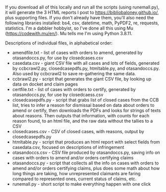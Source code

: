 If you download all of this locally and run all the scripts (using runemall.py), it will generate the 3 HTML reports I post to 
https://bibliobaloney.github.io/, plus supporting files. 
If you don't already have them, you'll also need the following libraries installed: bs4, csv, datetime, math, PyPDF2, re, requests, statistics.
I'm a dabbler hobbyist, so I've done all this using Mu (https://codewith.mu/en/). Mu tells me I'm using Python 3.8.11.

Descriptions of individual files, in alphabetical order:
* amendfile.txt - list of cases with orders to amend, generated by otasandoccs.py, for use by closedcases.csv
* casedata.csv - giant CSV file with all cases and lots of fields, generated by ccbcrawl2.py, closedcasepdfs.py, 
   htmltable.py, and otasandoccs.py. Also used by ccbcrawl2 to save re-gathering the same data.
* ccbrawl2.py - script that generates the giant CSV file, by looking up data on docket and claim pages
* certfile.txt - list of cases with orders to certify, generated by otasandoccs.py, for use by closedcaess.csv
* closedcasepdfs.py - script that grabs list of closed cases from the CCB list, tries to infer a reason for dismissal based on
   data about orders to amend or certify, then downloads the PDFs and looks for strings of texts about reasons. Then outputs that information,
   with counts for each reason found, to an html file, and the raw data without the tallies to a CSV
* closedcases.csv - CSV of closed cases, with reasons, output by closedcasepdfs.py
* htmltable.py - script that produces an html report with select fields from casedata.csv, focused on descriptions of infringement
* otasandoccs.csv - CSV file produced by otasandoccs.py, saving info on cases with orders to amend and/or orders certifying claims
* otasandoccs.py - script that collects all the info on cases with orders to amend and/or orders certifying claims, plus does some math
   about how long things are taking, how unrepresented claimants are faring compared to represented ones, current status of claims, etc.
* runemall.py - short script to make everything happen with one click
